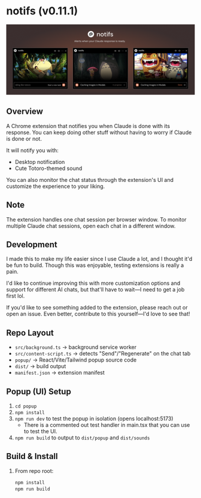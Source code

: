 # notifs (v0.11.1)

![Main Image](popup/public/readme-image.png)

## Overview
A Chrome extension that notifies you when Claude is done with its response. You can keep doing other stuff without having to worry if Claude is done or not. 

It will notify you with:
- Desktop notification
- Cute Totoro-themed sound

You can also monitor the chat status through the extension's UI and customize the experience to your liking.

## Note
The extension handles one chat session per browser window. To monitor multiple Claude chat sessions, open each chat in a different window.

## Development
I made this to make my life easier since I use Claude a lot, and I thought it'd be fun to build. Though this was enjoyable, testing extensions is really a pain. 

I'd like to continue improving this with more customization options and support for different AI chats, but that'll have to wait—I need to get a job first lol. 

If you'd like to see something added to the extension, please reach out or open an issue. Even better, contribute to this yourself—I'd love to see that!
  
## Repo Layout
- `src/background.ts` → background service worker
- `src/content-script.ts` → detects "Send"/"Regenerate" on the chat tab
- `popup/` → React/Vite/Tailwind popup source code
- `dist/` → build output
- `manifest.json` → extension manifest

## Popup (UI) Setup
1. `cd popup`
2. `npm install` 
3. `npm run dev` to test the popup in isolation (opens localhost:5173)
   - There is a commented out test handler in main.tsx that you can use to test the UI.
4. `npm run build` to output to `dist/popup` and `dist/sounds`

## Build & Install
1. From repo root:  
   ```bash
   npm install       
   npm run build     
   ```